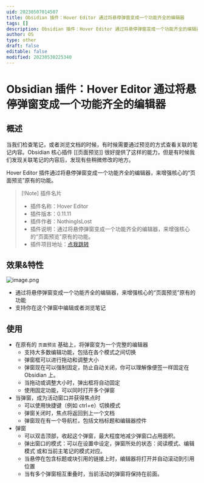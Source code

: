 ```yaml
---
uid: 20230507014507
title: Obsidian 插件：Hover Editor 通过将悬停弹窗变成一个功能齐全的编辑器
tags: []
description: Obsidian 插件：Hover Editor 通过将悬停弹窗变成一个功能齐全的编辑器，来增强核心的“页面预览”原有的功能。
author: OS
type: other
draft: false
editable: false
modified: 20230530225340
---
```


# Obsidian 插件：Hover Editor 通过将悬停弹窗变成一个功能齐全的编辑器

## 概述

当我们检查笔记，或者浏览文档的时候，有时候需要通过预览的方式查看关联的笔记内容。Obsidian 核心插件 [[页面预览]] 很好提供了这样的能力，但是有时候我们发现关联笔记的内容后，发现有些稍微修改的地方。

Hover Editor 插件通过将悬停弹窗变成一个功能齐全的编辑器，来增强核心的“页面预览”原有的功能。

> [!Note] 插件名片
> - 插件名称：Hover Editor
> - 插件版本：0.11.11
> - 插件作者：NothingIsLost
> - 插件说明：通过将悬停弹窗变成一个功能齐全的编辑器，来增强核心的“页面预览”原有的功能。
> - 插件项目地址：[点我跳转](https://github.com/nothingislost/obsidian-hover-editor)

## 效果&特性

![image.png](https://cdn.pkmer.cn/images/20230507100018.png!pkmer)

- 通过将悬停弹窗变成一个功能齐全的编辑器，来增强核心的“页面预览”原有的功能
- 支持你在这个弹窗中编辑或者浏览笔记

## 使用

- 在原有的 `页面预览` 基础上，将弹窗变为一个完整的编辑器
	- 支持大多数编辑功能，包括在各个模式之间切换
	- 弹窗框可以进行拖动和调整大小
	- 弹窗现在可以强制固定，防止自动关闭，你可以理解像便签一样固定在 Obsidian 上。
	- 当拖动或调整大小时，弹出框将自动固定
	- 使用固定功能，可以同时打开多个弹窗
- 当弹窗，成为活动窗口并获得焦点时
	- 可以使用快捷键（例如 ctrl+e）切换模式
	- 弹窗关闭时，焦点将返回到上一个文档
	- 弹窗现在有一个导航栏，包括文档标题和编辑器控件
- 弹窗
	- 可以双击顶部，收起这个弹窗，最大程度地减少弹窗口占用面积。
	- 弹出窗口的模式：可以在设置中设定，弹窗所处的状态：阅读模式、编辑模式 或和当前主笔记的模式对应。
	- 当悬停在包含标题或块引用的链接上时，编辑器将打开并自动滚动到引用位置
	- 当有多个弹窗相互重叠时，当前活动的弹窗将保持在前面。

